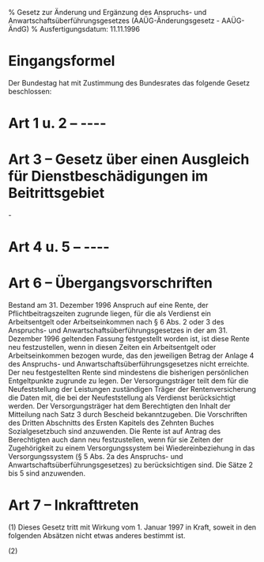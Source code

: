 % Gesetz zur Änderung und Ergänzung des Anspruchs- und Anwartschaftsüberführungsgesetzes  (AAÜG-Änderungsgesetz - AAÜG-ÄndG)
% Ausfertigungsdatum: 11.11.1996
 
# Eingangsformel

Der Bundestag hat mit Zustimmung des Bundesrates das folgende Gesetz beschlossen:

# Art 1 u. 2 – ----

# Art 3 – Gesetz über einen Ausgleich für Dienstbeschädigungen im Beitrittsgebiet

\-

# Art 4 u. 5 – ----

# Art 6 – Übergangsvorschriften

Bestand am 31. Dezember 1996 Anspruch auf eine Rente, der Pflichtbeitragszeiten zugrunde liegen, für die als Verdienst ein Arbeitsentgelt oder Arbeitseinkommen nach § 6 Abs. 2 oder 3 des Anspruchs- und Anwartschaftsüberführungsgesetzes in der am 31. Dezember 1996 geltenden Fassung festgestellt worden ist, ist diese Rente neu festzustellen, wenn in diesen Zeiten ein Arbeitsentgelt oder Arbeitseinkommen bezogen wurde, das den jeweiligen Betrag der Anlage 4 des Anspruchs- und Anwartschaftsüberführungsgesetzes nicht erreichte. Der neu festgestellten Rente sind mindestens die bisherigen persönlichen Entgeltpunkte zugrunde zu legen. Der Versorgungsträger teilt dem für die Neufeststellung der Leistungen zuständigen Träger der Rentenversicherung die Daten mit, die bei der Neufeststellung als Verdienst berücksichtigt werden. Der Versorgungsträger hat dem Berechtigten den Inhalt der Mitteilung nach Satz 3 durch Bescheid bekanntzugeben. Die Vorschriften des Dritten Abschnitts des Ersten Kapitels des Zehnten Buches Sozialgesetzbuch sind anzuwenden. Die Rente ist auf Antrag des Berechtigten auch dann neu festzustellen, wenn für sie Zeiten der Zugehörigkeit zu einem Versorgungssystem bei Wiedereinbeziehung in das Versorgungssystem (§ 5 Abs. 2a des Anspruchs- und Anwartschaftsüberführungsgesetzes) zu berücksichtigen sind. Die Sätze 2 bis 5 sind anzuwenden.

# Art 7 – Inkrafttreten

(1) Dieses Gesetz tritt mit Wirkung vom 1. Januar 1997 in Kraft, soweit in den folgenden Absätzen nicht etwas anderes bestimmt ist.

(2)
